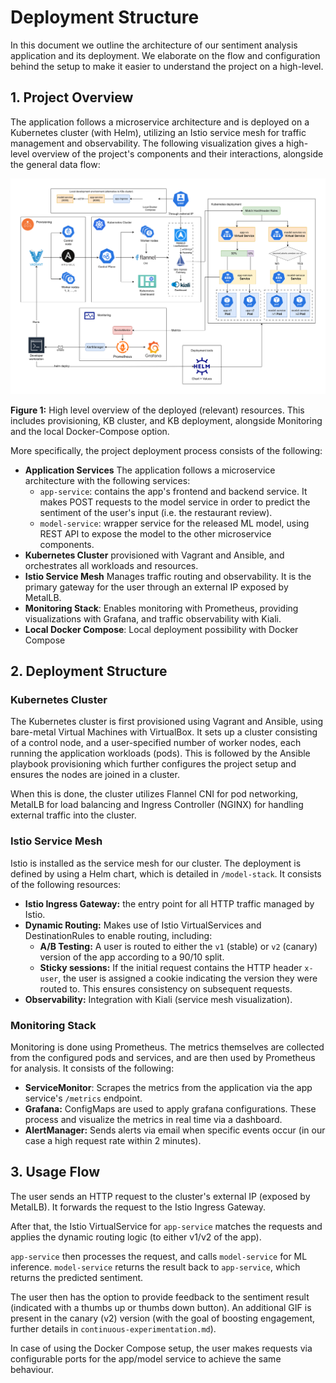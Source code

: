 # Deployment Structure
In this document we outline the architecture of our sentiment analysis application and its deployment. We elaborate on the flow and configuration behind the setup to make it easier to understand the project on a high-level.

## 1. Project Overview

The application follows a microservice architecture and is deployed on a Kubernetes cluster (with Helm), utilizing an Istio service mesh for traffic management and observability. The following visualization gives a high-level overview of the project's components and their interactions, alongside the general data flow:

![Deployment Architecture Diagram](pics/Deployment-Diagram.png)

**Figure 1:** High level overview of the deployed (relevant) resources. This includes provisioning, KB cluster, and KB deployment, alongside Monitoring and the local Docker-Compose option.

More specifically, the project deployment process consists of the following:
- **Application Services** The application follows a microservice architecture with the following services:
    - `app-service`: contains the app's frontend and backend service. It makes POST requests to the model service in order to predict the sentiment of the user's input (i.e. the restaurant review).
    - `model-service`: wrapper service for the released ML model, using REST API to expose the model to the other microservice components.
- **Kubernetes Cluster** provisioned with Vagrant and Ansible, and orchestrates all workloads and resources.
- **Istio Service Mesh** Manages traffic routing and observability. It is the primary gateway for the user through an external IP exposed by MetalLB.
- **Monitoring Stack**: Enables monitoring with Prometheus, providing visualizations with Grafana, and traffic observability with Kiali.
- **Local Docker Compose**: Local deployment possibility with Docker Compose

## 2. Deployment Structure

### Kubernetes Cluster
The Kubernetes cluster is first provisioned using Vagrant and Ansible, using bare-metal Virtual Machines with VirtualBox. It sets up a cluster consisting of a control node, and a user-specified number of worker nodes, each running the application workloads (pods). This is followed by the Ansible playbook provisioning which further configures the project setup and ensures the nodes are joined in a cluster.

When this is done, the cluster utilizes Flannel CNI for pod networking, MetalLB for load balancing and Ingress Controller (NGINX) for handling external traffic into the cluster.

### Istio Service Mesh

Istio is installed as the service mesh for our cluster. The deployment is defined by using a Helm chart, which is detailed in `/model-stack`. It consists of the following resources:

- **Istio Ingress Gateway:** the entry point for all HTTP traffic managed by Istio.
- **Dynamic Routing:** Makes use of Istio VirtualServices and DestinationRules to enable routing, including:
    - **A/B Testing:** A user is routed to either the `v1` (stable) or `v2` (canary) version of the app according to a 90/10 split.
    - **Sticky sessions:**  If the initial request contains the HTTP header `x-user`, the user is assigned a cookie indicating the version they were routed to. This ensures consistency on subsequent requests.
- **Observability:** Integration with Kiali (service mesh visualization).

### Monitoring Stack

Monitoring is done using Prometheus. The metrics themselves are collected from the configured pods and services, and are then used by Prometheus for analysis. It consists of the following:
- **ServiceMonitor**: Scrapes the metrics from the application via the app service's `/metrics` endpoint. 
- **Grafana:** ConfigMaps are used to apply grafana configurations. These process and visualize the metrics in real time via a dashboard.
- **AlertManager:** Sends alerts via email when specific events occur (in our case a high request rate within 2 minutes).

## 3. Usage Flow

The user sends an HTTP request to the cluster's external IP (exposed by MetalLB). It forwards the request to the Istio Ingress Gateway.

After that, the Istio VirtualService for `app-service` matches the requests and applies the dynamic routing logic (to either v1/v2 of the app).

`app-service` then processes the request, and calls `model-service` for ML inference. `model-service` returns the result back to `app-service`, which returns the predicted sentiment.

The user then has the option to provide feedback to the sentiment result (indicated with a thumbs up or thumbs down button). An additional GIF is present in the canary (v2) version (with the goal of boosting engagement, further details in `continuous-experimentation.md`).

In case of using the Docker Compose setup, the user makes requests via configurable ports for the app/model service to achieve the same behaviour.